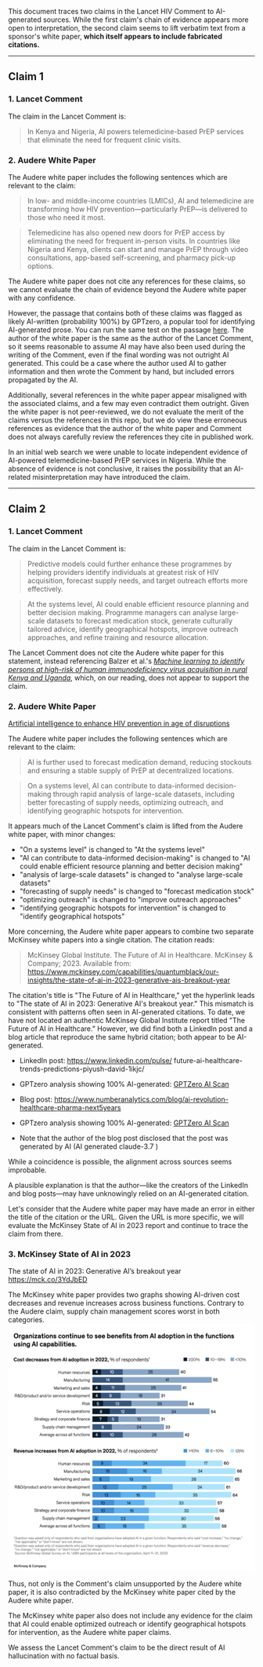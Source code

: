 This document traces two claims in the Lancet HIV Comment to AI-generated sources. While the first claim's chain of evidence appears more open to interpretation, the second claim seems to lift verbatim text from a sponsor's white paper, **which itself appears to include fabricated citations.**

---

## Claim 1

### 1. Lancet Comment
The claim in the Lancet Comment is:
> In Kenya and Nigeria, AI powers telemedicine-based PrEP services that eliminate the need for frequent clinic visits.

### 2. Audere White Paper
The Audere white paper includes the following sentences which are relevant to the claim:

> In low- and middle-income countries (LMICs), AI and telemedicine are transforming how HIV prevention—particularly PrEP—is delivered to those who need it most.

> Telemedicine has also opened new doors for PrEP access by eliminating the need for frequent in-person visits. In countries like Nigeria and Kenya, clients can start and manage PrEP through video consultations, app-based self-screening, and pharmacy pick-up options.

The Audere white paper does not cite any references for these claims, so we cannot evaluate the chain of evidence beyond the Audere white paper with any confidence.

However, the passage that contains both of these claims was flagged as likely AI-written (probability 100%) by GPTzero, a popular tool for identifying AI-generated prose. You can run the same test on the passage [here](https://app.gptzero.me/documents/90b7593e-7f65-4db7-9883-49f4ba3d059a/share). The author of the white paper is the same as the author of the Lancet Comment, so it seems reasonable to assume AI may have also been used during the writing of the Comment, even if the final wording was not outright AI generated. This could be a case where the author used AI to gather information and then wrote the Comment by hand, but included errors propagated by the AI.

Additionally, several references in the white paper appear misaligned with the associated claims, and a few may even contradict them outright. Given the white paper is not peer-reviewed, we do not evaluate the merit of the claims versus the references in this repo, but we do view these erroneous references as evidence that the author of the white paper and Comment does not always carefully review the references they cite in published work.

In an initial web search we were unable to locate independent evidence of AI-powered telemedicine-based PrEP services in Nigeria. While the absence of evidence is not conclusive, it raises the possibility that an AI-related misinterpretation may have introduced the claim.

---

## Claim 2

### 1. Lancet Comment
The claim in the Lancet Comment is:
> Predictive models could further enhance these programmes by helping providers identify individuals at greatest risk of HIV acquisition, forecast supply needs, and target outreach efforts more effectively.

> At the systems level, AI could enable efficient resource planning and better decision making. Programme managers can analyse large-scale datasets to forecast medication stock, generate culturally tailored advice, identify geographical hotspots, improve outreach approaches, and refine training and resource allocation.

The Lancet Comment does not cite the Audere white paper for this statement, instead referencing Balzer et al.'s [*Machine learning to identify persons at high-risk of human immunodeficiency virus acquisition in rural Kenya and Uganda*](../source_materials/ciz1096.pdf), which, on our reading, does not appear to support the claim.

### 2. Audere White Paper
[Artificial intelligence to enhance HIV prevention in age of disruptions](https://static1.squarespace.com/static/64ff6a6dd00b77132a60f99b/t/681ccce37331774ae0b52d42/1746717923752/Leveraging+AI+to+enhance+HIV+prevention.pdf)

The Audere white paper includes the following sentences which are relevant to the claim:

> AI is further used to forecast medication demand, reducing stockouts and ensuring a stable supply of PrEP at decentralized locations.

> On a systems level, AI can contribute to data-informed decision-making through rapid analysis of large-scale datasets, including better forecasting of supply needs, optimizing outreach, and identifying geographic hotspots for intervention. 

It appears much of the Lancet Comment's claim is lifted from the Audere white paper, with minor changes:
- "On a systems level" is changed to "At the systems level"
- "AI can contribute to data-informed decision-making" is changed to "AI could enable efficient resource planning and better decision making"
- "analysis of large-scale datasets" is changed to "analyse large-scale datasets"
- "forecasting of supply needs" is changed to "forecast medication stock"
- "optimizing outreach" is changed to "improve outreach approaches"
- "identifying geographic hotspots for intervention" is changed to "identify geographical hotspots"

More concerning, the Audere white paper appears to combine two separate McKinsey white papers into a single citation. The citation reads:
> McKinsey Global Institute. The Future of AI in Healthcare. McKinsey & Company; 2023. Available from: https://www.mckinsey.com/capabilities/quantumblack/our-insights/the-state-of-ai-in-2023-generative-ais-breakout-year

The citation's title is "The Future of AI in Healthcare," yet the hyperlink leads to "The state of AI in 2023: Generative AI's breakout year." This mismatch is consistent with patterns often seen in AI-generated citations. To date, we have not located an authentic McKinsey Global Institute report titled "The Future of AI in Healthcare." However, we did find both a LinkedIn post and a blog article that reproduce the same hybrid citation; both appear to be AI-generated.

- LinkedIn post: https://www.linkedin.com/pulse/ future-ai-healthcare-trends-predictions-piyush-david-1ikjc/
- GPTzero analysis showing 100% AI-generated: [GPTZero AI Scan](../docs/GPTZero_scans/GPTZero%20AI%20Scan%20-%20%20Piyush%20D.pdf)

- Blog post: https://www.numberanalytics.com/blog/ai-revolution-healthcare-pharma-next5years
- GPTzero analysis showing 100% AI-generated: [GPTZero AI Scan](../docs/GPTZero_scans/GPTZero%20AI%20Scan%20-%20Sarah%20Lee.pdf)
- Note that the author of the blog post disclosed that the post was generated by AI (AI generated claude-3.7 )

While a coincidence is possible, the alignment across sources seems improbable.

A plausible explanation is that the author—like the creators of the LinkedIn and blog posts—may have unknowingly relied on an AI-generated citation.

Let's consider that the Audere white paper may have made an error in either the title of the citation or the URL. Given the URL is more specific, we will evaluate the McKinsey State of AI in 2023 report and continue to trace the claim from there.

### 3. McKinsey State of AI in 2023
The state of AI in 2023: Generative AI’s breakout year https://mck.co/3YdJbED

The McKinsey white paper provides two graphs showing AI-driven cost decreases and revenue increases across business functions. Contrary to the Audere claim, supply chain management scores worst in both categories. ![McKinsey AI value by function](../source_materials/McKinsey-screenshot.png)

Thus, not only is the Comment's claim unsupported by the Audere white paper, it is also contradicted by the McKinsey white paper cited by the Audere white paper.

The McKinsey white paper also does not include any evidence for the claim that AI could enable optimized outreach or identify geographical hotspots for intervention, as the Audere white paper claims.

We assess the Lancet Comment's claim to be the direct result of AI hallucination with no factual basis.